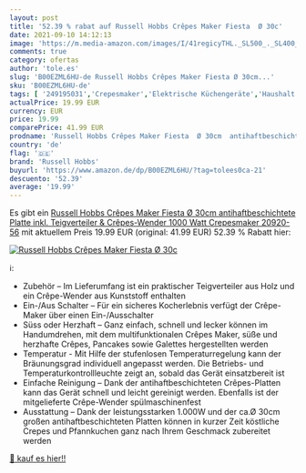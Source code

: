 ```yaml
---
layout: post
title: '52.39 % rabat auf Russell Hobbs Crêpes Maker Fiesta  Ø 30c'
date: 2021-09-10 14:12:13
image: 'https://m.media-amazon.com/images/I/41regicyTHL._SL500_._SL400_.jpg'
comments: true
category: ofertas
author: 'tole.es'
slug: 'B00EZML6HU-de Russell Hobbs Crêpes Maker Fiesta Ø 30cm...'
sku: 'B00EZML6HU-de'
tags: [ '249195031','Crepesmaker','Elektrische Küchengeräte','Haushalt','Küche, Haushalt & Wohnen','Küchengeräte','Produkte','Spezialgeräte','russell hobbs', ]
actualPrice: 19.99 EUR
currency: EUR
price: 19.99
comparePrice: 41.99 EUR
prodname: 'Russell Hobbs Crêpes Maker Fiesta  Ø 30cm  antihaftbeschichtete Platte  inkl. Teigverteiler & Crêpes-Wender   1000 Watt  Crepesmaker 20920-56'
country: 'de'
flag: '🇩🇪'
brand: 'Russell Hobbs'
buyurl: 'https://www.amazon.de/dp/B00EZML6HU/?tag=tolees0ca-21'
descuento: '52.39'
average: '19.99'
---
```


Es gibt ein [Russell Hobbs Crêpes Maker Fiesta  Ø 30cm  antihaftbeschichtete Platte  inkl. Teigverteiler & Crêpes-Wender   1000 Watt  Crepesmaker 20920-56](https://www.amazon.de/dp/B00EZML6HU/?tag=tolees0ca-21) mit aktuellem Preis 19.99 EUR (original: 41.99 EUR) 52.39 % Rabatt hier:

[![Russell Hobbs Crêpes Maker Fiesta  Ø 30c](https://m.media-amazon.com/images/I/41regicyTHL._SL500_._SL400_.jpg)](https://www.amazon.de/dp/B00EZML6HU/?tag=tolees0ca-21)

ℹ️:

- Zubehör – Im Lieferumfang ist ein praktischer Teigverteiler aus Holz und ein Crêpe-Wender aus Kunststoff enthalten
- Ein-/Aus Schalter – Für ein sicheres Kocherlebnis verfügt der Crêpe-Maker über einen Ein-/Ausschalter
- Süss oder Herzhaft – Ganz einfach, schnell und lecker können im Handumdrehen, mit dem multifunktionalen Crêpes Maker, süße und herzhafte Crêpes, Pancakes sowie Galettes hergestellten werden
- Temperatur - Mit Hilfe der stufenlosen Temperaturregelung kann der Bräunungsgrad individuell angepasst werden. Die Betriebs- und Temperaturkontrollleuchte zeigt an, sobald das Gerät einsatzbereit ist
- Einfache Reinigung – Dank der antihaftbeschichteten Crêpes-Platten kann das Gerät schnell und leicht gereinigt werden. Ebenfalls ist der mitgelieferte Crêpe-Wender spülmaschinenfest
- Ausstattung – Dank der leistungsstarken 1.000W und der ca.Ø 30cm großen antihaftbeschichteten Platten können in kurzer Zeit köstliche Crepes und Pfannkuchen ganz nach Ihrem Geschmack zubereitet werden

[🛒 kauf es hier!!](https://www.amazon.de/dp/B00EZML6HU/?tag=tolees0ca-21)
